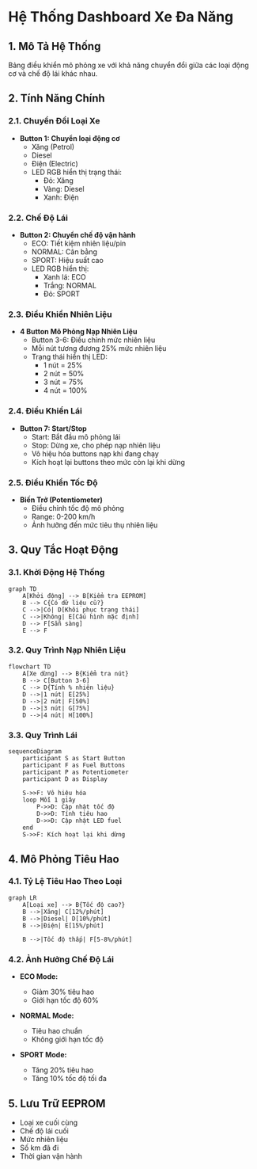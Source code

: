 # Hệ Thống Dashboard Xe Đa Năng

## 1. Mô Tả Hệ Thống
Bảng điều khiển mô phỏng xe với khả năng chuyển đổi giữa các loại động cơ và chế độ lái khác nhau.

## 2. Tính Năng Chính

### 2.1. Chuyển Đổi Loại Xe
- **Button 1: Chuyển loại động cơ**
  * Xăng (Petrol)
  * Diesel
  * Điện (Electric)
  * LED RGB hiển thị trạng thái:
    - Đỏ: Xăng
    - Vàng: Diesel
    - Xanh: Điện

### 2.2. Chế Độ Lái
- **Button 2: Chuyển chế độ vận hành**
  * ECO: Tiết kiệm nhiên liệu/pin
  * NORMAL: Cân bằng
  * SPORT: Hiệu suất cao
  * LED RGB hiển thị:
    - Xanh lá: ECO
    - Trắng: NORMAL
    - Đỏ: SPORT

### 2.3. Điều Khiển Nhiên Liệu
- **4 Button Mô Phỏng Nạp Nhiên Liệu**
  * Button 3-6: Điều chỉnh mức nhiên liệu
  * Mỗi nút tương đương 25% mức nhiên liệu
  * Trạng thái hiển thị LED:
    - 1 nút = 25%
    - 2 nút = 50%
    - 3 nút = 75%
    - 4 nút = 100%

### 2.4. Điều Khiển Lái
- **Button 7: Start/Stop**
  * Start: Bắt đầu mô phỏng lái
  * Stop: Dừng xe, cho phép nạp nhiên liệu
  * Vô hiệu hóa buttons nạp khi đang chạy
  * Kích hoạt lại buttons theo mức còn lại khi dừng

### 2.5. Điều Khiển Tốc Độ
- **Biến Trở (Potentiometer)**
  * Điều chỉnh tốc độ mô phỏng
  * Range: 0-200 km/h
  * Ảnh hưởng đến mức tiêu thụ nhiên liệu

## 3. Quy Tắc Hoạt Động

### 3.1. Khởi Động Hệ Thống
```mermaid
graph TD
    A[Khởi động] --> B[Kiểm tra EEPROM]
    B --> C{Có dữ liệu cũ?}
    C -->|Có| D[Khôi phục trạng thái]
    C -->|Không| E[Cấu hình mặc định]
    D --> F[Sẵn sàng]
    E --> F
```

### 3.2. Quy Trình Nạp Nhiên Liệu
```mermaid
flowchart TD
    A[Xe dừng] --> B{Kiểm tra nút}
    B --> C[Button 3-6]
    C --> D{Tính % nhiên liệu}
    D -->|1 nút| E[25%]
    D -->|2 nút| F[50%]
    D -->|3 nút| G[75%]
    D -->|4 nút| H[100%]
```

### 3.3. Quy Trình Lái
```mermaid
sequenceDiagram
    participant S as Start Button
    participant F as Fuel Buttons
    participant P as Potentiometer
    participant D as Display

    S->>F: Vô hiệu hóa
    loop Mỗi 1 giây
        P->>D: Cập nhật tốc độ
        D->>D: Tính tiêu hao
        D->>D: Cập nhật LED fuel
    end
    S->>F: Kích hoạt lại khi dừng
```

## 4. Mô Phỏng Tiêu Hao

### 4.1. Tỷ Lệ Tiêu Hao Theo Loại
```mermaid
graph LR
    A[Loại xe] --> B{Tốc độ cao?}
    B -->|Xăng| C[12%/phút]
    B -->|Diesel| D[10%/phút]
    B -->|Điện| E[15%/phút]
    
    B -->|Tốc độ thấp| F[5-8%/phút]
```

### 4.2. Ảnh Hưởng Chế Độ Lái
- **ECO Mode:**
  * Giảm 30% tiêu hao
  * Giới hạn tốc độ 60%

- **NORMAL Mode:**
  * Tiêu hao chuẩn
  * Không giới hạn tốc độ

- **SPORT Mode:**
  * Tăng 20% tiêu hao
  * Tăng 10% tốc độ tối đa

## 5. Lưu Trữ EEPROM
- Loại xe cuối cùng
- Chế độ lái cuối
- Mức nhiên liệu
- Số km đã đi
- Thời gian vận hành
